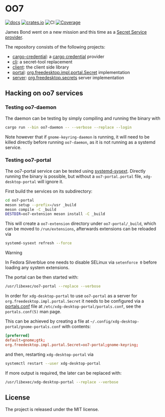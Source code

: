 # OO7

[![docs](https://docs.rs/oo7/badge.svg)](https://docs.rs/oo7/) [![crates.io](https://img.shields.io/crates/v/oo7)](https://crates.io/crates/oo7) ![CI](https://github.com/bilelmoussaoui/oo7/workflows/CI/badge.svg) [![Coverage](https://bilelmoussaoui.github.io/oo7/coverage/badge.svg)](https://bilelmoussaoui.github.io/oo7/coverage/)

James Bond went on a new mission and this time as a [Secret Service provider](https://specifications.freedesktop.org/secret-service-spec/latest/).

The repository consists of the following projects:

- [cargo-credential](./cargo-credential/): a [cargo credential](https://doc.rust-lang.org/stable/cargo/reference/registry-authentication.html#registry-authentication) provider
- [cli](./cli/): a secret-tool replacement
- [client](./client/): the client side library
- [portal](./portal/): [org.freedesktop.impl.portal.Secret](https://flatpak.github.io/xdg-desktop-portal/docs/doc-org.freedesktop.impl.portal.Secret.html) implementation
- [server](./server/): [org.freedesktop.secrets](https://specifications.freedesktop.org/secret-service-spec/latest/) server implementation

## Hacking on oo7 services

### Testing oo7-daemon

The daemon can be testing by simply compiling and running the binary with

```sh
cargo run --bin oo7-daemon -- --verbose --replace --login
```

Note however that if `gnome-keyring-daemon` is running, it will need to be
killed directly before running `oo7-daemon`, as it is not running as a systemd
service.

### Testing oo7-portal

The oo7-portal service can be tested using [systemd-sysext][systemd-sysext].
Directly running the binary is possible, but without a `oo7-portal.portal` file,
`xdg-desktop-portal` will ignore it.

First build the services on its subdirectory:

```sh
cd oo7-portal
meson setup --prefix=/usr _build
meson compile -C _build
DESTDIR=oo7-extension meson install -C _build
```

This will create a `oo7-extension` directory under `oo7-portal/_build`, which
can be moved to `/run/extensions`, afterwards extensions can be reloaded via

```sh
systemd-sysext refresh --force
```

> [!WARNING]
> In Fedora Silverblue one needs to disable SELinux via `setenforce 0` before
> loading any system extensions.

The portal can be then started with:
```sh
/usr/libexec/oo7-portal --replace --verbose
```

In order for `xdg-desktop-portal` to use `oo7-portal` as a server for
`org.freedesktop.impl.portal.Secret` it needs to be configured via a
[portals.conf][portals.conf] file at `/etc/xdg-desktop-portal/portals.conf`, see
the `portals.conf(5)` man page.

This can be achieved by creating a file at
`~/.config/xdg-desktop-portal/gnome-portals.conf` with contents:

``` toml
[preferred]
default=gnome;gtk;
org.freedesktop.impl.portal.Secret=oo7-portal;gnome-keyring;
```

and then, restarting `xdg-desktop-portal` via

```sh
systemctl restart --user xdg-desktop-portal
```

If more output is required, the later can be replaced with:

```sh
/usr/libexec/xdg-desktop-portal --replace --verbose
```

## License

The project is released under the MIT license.

[portals.conf]: https://flatpak.github.io/xdg-desktop-portal/docs/portals.conf.html
[systemd-sysext]: https://www.freedesktop.org/software/systemd/man/latest/systemd-sysext.html
